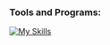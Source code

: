 
### Tools and Programs:
  <p align="left">

[![My Skills](https://skillicons.dev/icons?i=php,laravel,vue,vite,mysql,postgresql,nginx,linux,bash,redis,docker,aws,git,github,gitlab,githubactions,html,css,js,jquery,bootstrap,wordpress,vscode,postman,md,vim,regex,selenium)](https://github.com/khamdullaevuz)
  </p>
  
